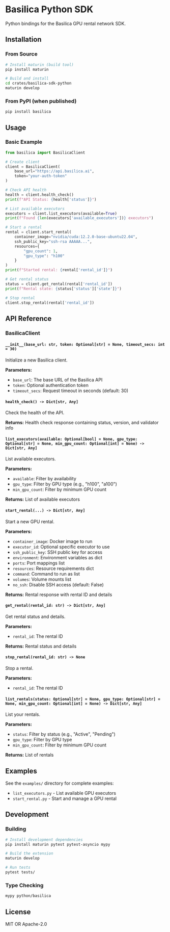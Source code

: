 # Basilica Python SDK

Python bindings for the Basilica GPU rental network SDK.

## Installation

### From Source

```bash
# Install maturin (build tool)
pip install maturin

# Build and install
cd crates/basilica-sdk-python
maturin develop
```

### From PyPI (when published)

```bash
pip install basilica
```

## Usage

### Basic Example

```python
from basilica import BasilicaClient

# Create client
client = BasilicaClient(
    base_url="https://api.basilica.ai",
    token="your-auth-token"
)

# Check API health
health = client.health_check()
print(f"API Status: {health['status']}")

# List available executors
executors = client.list_executors(available=True)
print(f"Found {len(executors['available_executors'])} executors")

# Start a rental
rental = client.start_rental(
    container_image="nvidia/cuda:12.2.0-base-ubuntu22.04",
    ssh_public_key="ssh-rsa AAAAA...",
    resources={
        "gpu_count": 1,
        "gpu_type": "h100"
    }
)
print(f"Started rental: {rental['rental_id']}")

# Get rental status
status = client.get_rental(rental['rental_id'])
print(f"Rental state: {status['status']['state']}")

# Stop rental
client.stop_rental(rental['rental_id'])
```

## API Reference

### BasilicaClient

#### `__init__(base_url: str, token: Optional[str] = None, timeout_secs: int = 30)`

Initialize a new Basilica client.

**Parameters:**
- `base_url`: The base URL of the Basilica API
- `token`: Optional authentication token
- `timeout_secs`: Request timeout in seconds (default: 30)

#### `health_check() -> Dict[str, Any]`

Check the health of the API.

**Returns:** Health check response containing status, version, and validator info

#### `list_executors(available: Optional[bool] = None, gpu_type: Optional[str] = None, min_gpu_count: Optional[int] = None) -> Dict[str, Any]`

List available executors.

**Parameters:**
- `available`: Filter by availability
- `gpu_type`: Filter by GPU type (e.g., "h100", "a100")
- `min_gpu_count`: Filter by minimum GPU count

**Returns:** List of available executors

#### `start_rental(...) -> Dict[str, Any]`

Start a new GPU rental.

**Parameters:**
- `container_image`: Docker image to run
- `executor_id`: Optional specific executor to use
- `ssh_public_key`: SSH public key for access
- `environment`: Environment variables as dict
- `ports`: Port mappings list
- `resources`: Resource requirements dict
- `command`: Command to run as list
- `volumes`: Volume mounts list
- `no_ssh`: Disable SSH access (default: False)

**Returns:** Rental response with rental ID and details

#### `get_rental(rental_id: str) -> Dict[str, Any]`

Get rental status and details.

**Parameters:**
- `rental_id`: The rental ID

**Returns:** Rental status and details

#### `stop_rental(rental_id: str) -> None`

Stop a rental.

**Parameters:**
- `rental_id`: The rental ID

#### `list_rentals(status: Optional[str] = None, gpu_type: Optional[str] = None, min_gpu_count: Optional[int] = None) -> Dict[str, Any]`

List your rentals.

**Parameters:**
- `status`: Filter by status (e.g., "Active", "Pending")
- `gpu_type`: Filter by GPU type
- `min_gpu_count`: Filter by minimum GPU count

**Returns:** List of rentals

## Examples

See the `examples/` directory for complete examples:
- `list_executors.py` - List available GPU executors
- `start_rental.py` - Start and manage a GPU rental

## Development

### Building

```bash
# Install development dependencies
pip install maturin pytest pytest-asyncio mypy

# Build the extension
maturin develop

# Run tests
pytest tests/
```

### Type Checking

```bash
mypy python/basilica
```

## License

MIT OR Apache-2.0